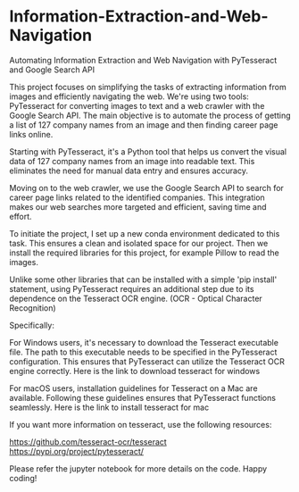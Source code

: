 # Information-Extraction-and-Web-Navigation
Automating Information Extraction and Web Navigation with PyTesseract and Google Search API

This project focuses on simplifying the tasks of extracting information from images and efficiently navigating the web. We're using two tools: PyTesseract for converting images to text and a web crawler with the Google Search API. The main objective is to automate the process of getting a list of 127 company names from an image and then finding career page links online.

Starting with PyTesseract, it's a Python tool that helps us convert the visual data of 127 company names from an image into readable text. This eliminates the need for manual data entry and ensures accuracy.

Moving on to the web crawler, we use the Google Search API to search for career page links related to the identified companies. This integration makes our web searches more targeted and efficient, saving time and effort.

To initiate the project, I set up a new conda environment dedicated to this task. This ensures a clean and isolated space for our project. Then we install the required libraries for this project, for example Pillow to read the images.

Unlike some other libraries that can be installed with a simple 'pip install' statement, using PyTesseract requires an additional step due to its dependence on the Tesseract OCR engine. (OCR - Optical Character Recognition)

Specifically:

For Windows users, it's necessary to download the Tesseract executable file. The path to this executable needs to be specified in the PyTesseract configuration. This ensures that PyTesseract can utilize the Tesseract OCR engine correctly. Here is the link to download tesseract for windows


For macOS users, installation guidelines for Tesseract on a Mac are available. Following these guidelines ensures that PyTesseract functions seamlessly. Here is the link to install tesseract for mac

If you want more information on tesseract, use the following resources:

https://github.com/tesseract-ocr/tesseract
https://pypi.org/project/pytesseract/

Please refer the jupyter notebook for more details on the code. Happy coding!
